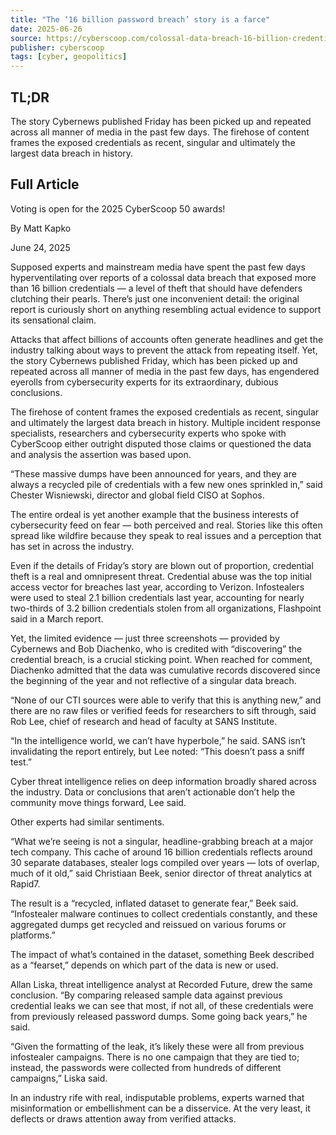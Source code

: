 ```yaml
---
title: "The ‘16 billion password breach’ story is a farce"
date: 2025-06-26
source: https://cyberscoop.com/colossal-data-breach-16-billion-credentials-no-evidence-media-exaggeration/
publisher: cyberscoop
tags: [cyber, geopolitics]
---
```


## TL;DR

The story Cybernews published Friday has been picked up and repeated across all manner of media in the past few days. The firehose of content frames the exposed credentials as recent, singular and ultimately the largest data breach in history.

## Full Article

Voting is open for the 2025 CyberScoop 50 awards!

By
Matt Kapko

June 24, 2025

Supposed experts and mainstream media have spent the past few days hyperventilating over reports of a colossal data breach that exposed more than 16 billion credentials — a level of theft that should have defenders clutching their pearls. There’s just one inconvenient detail: the original report is curiously short on anything resembling actual evidence to support its sensational claim.

Attacks that affect billions of accounts often generate headlines and get the industry talking about ways to prevent the attack from repeating itself. Yet, the story Cybernews published Friday, which has been picked up and repeated across all manner of media in the past few days, has engendered eyerolls from cybersecurity experts for its extraordinary, dubious conclusions.

The firehose of content frames the exposed credentials as recent, singular and ultimately the largest data breach in history. Multiple incident response specialists, researchers and cybersecurity experts who spoke with CyberScoop either outright disputed those claims or questioned the data and analysis the assertion was based upon.

“These massive dumps have been announced for years, and they are always a recycled pile of credentials with a few new ones sprinkled in,” said Chester Wisniewski, director and global field CISO at Sophos.

The entire ordeal is yet another example that the business interests of cybersecurity feed on fear — both perceived and real. Stories like this often spread like wildfire because they speak to real issues and a perception that has set in across the industry.

Even if the details of Friday’s story are blown out of proportion, credential theft is a real and omnipresent threat. Credential abuse was the top initial access vector for breaches last year, according to Verizon. Infostealers were used to steal 2.1 billion credentials last year, accounting for nearly two-thirds of 3.2 billion credentials stolen from all organizations, Flashpoint said in a March report.

Yet, the limited evidence — just three screenshots — provided by Cybernews and Bob Diachenko, who is credited with “discovering” the credential breach, is a crucial sticking point. When reached for comment, Diachenko admitted that the data was cumulative records discovered since the beginning of the year and not reflective of a singular data breach.

“None of our CTI sources were able to verify that this is anything new,” and there are no raw files or verified feeds for researchers to sift through, said Rob Lee, chief of research and head of faculty at SANS Institute.

“In the intelligence world, we can’t have hyperbole,” he said. SANS isn’t invalidating the report entirely, but Lee noted: “This doesn’t pass a sniff test.”

Cyber threat intelligence relies on deep information broadly shared across the industry. Data or conclusions that aren’t actionable don’t help the community move things forward, Lee said.

Other experts had similar sentiments.

“What we’re seeing is not a singular, headline-grabbing breach at a major tech company. This cache of around 16 billion credentials reflects around 30 separate databases, stealer logs compiled over years — lots of overlap, much of it old,” said Christiaan Beek, senior director of threat analytics at Rapid7.

The result is a “recycled, inflated dataset to generate fear,” Beek said. “Infostealer malware continues to collect credentials constantly, and these aggregated dumps get recycled and reissued on various forums or platforms.”

The impact of what’s contained in the dataset, something Beek described as a “fearset,” depends on which part of the data is new or used.

Allan Liska, threat intelligence analyst at Recorded Future, drew the same conclusion. “By comparing released sample data against previous credential leaks we can see that most, if not all, of these credentials were from previously released password dumps. Some going back years,” he said.

“Given the formatting of the leak, it’s likely these were all from previous infostealer campaigns. There is no one campaign that they are tied to; instead, the passwords were collected from hundreds of different campaigns,” Liska said.

In an industry rife with real, indisputable problems, experts warned that misinformation or embellishment can be a disservice. At the very least, it deflects or draws attention away from verified attacks.